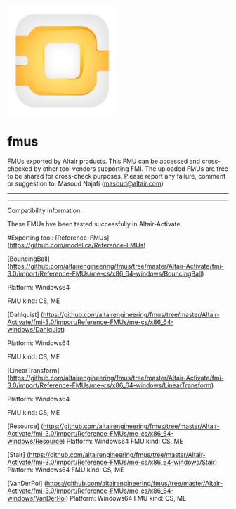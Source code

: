 <!-- HTML approach -->
<img src="https://github.com/altairengineering/fmus/blob/master/icon_Activate.png"  width="250"/>

# fmus
FMUs exported by Altair products. This FMU can be accessed and cross-checked by other tool vendors supporting FMI.
The uploaded FMUs are free to be shared for cross-check purposes.
Please report any failure, comment or suggestion to: Masoud Najafi (masoud@altair.com)
*******************************************************************************************

*******************************************************************************************
Compatibility information:

These FMUs hve been tested successfully in Altair-Activate. 

#Exporting tool:  [Reference-FMUs] (https://github.com/modelica/Reference-FMUs)

[BouncingBall] (https://github.com/altairengineering/fmus/tree/master/Altair-Activate/fmi-3.0/import/Reference-FMUs/me-cs/x86_64-windows/BouncingBall)

Platform: Windows64

FMU kind: CS, ME


[Dahlquist] (https://github.com/altairengineering/fmus/tree/master/Altair-Activate/fmi-3.0/import/Reference-FMUs/me-cs/x86_64-windows/Dahlquist)

Platform: Windows64

FMU kind: CS, ME

[LinearTransform] (https://github.com/altairengineering/fmus/tree/master/Altair-Activate/fmi-3.0/import/Reference-FMUs/me-cs/x86_64-windows/LinearTransform)

Platform: Windows64

FMU kind: CS, ME

[Resource] (https://github.com/altairengineering/fmus/tree/master/Altair-Activate/fmi-3.0/import/Reference-FMUs/me-cs/x86_64-windows/Resource)
Platform: Windows64
FMU kind: CS, ME

[Stair] (https://github.com/altairengineering/fmus/tree/master/Altair-Activate/fmi-3.0/import/Reference-FMUs/me-cs/x86_64-windows/Stair)
Platform: Windows64
FMU kind: CS, ME

[VanDerPol] (https://github.com/altairengineering/fmus/tree/master/Altair-Activate/fmi-3.0/import/Reference-FMUs/me-cs/x86_64-windows/VanDerPol)
Platform: Windows64
FMU kind: CS, ME

